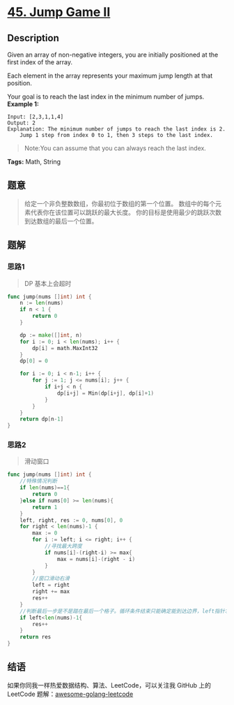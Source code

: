 # [45. Jump Game II][title]

## Description

Given an array of non-negative integers, you are initially positioned at the first index of the array.

Each element in the array represents your maximum jump length at that position.

Your goal is to reach the last index in the minimum number of jumps.
**Example 1:**

```
Input: [2,3,1,1,4]
Output: 2
Explanation: The minimum number of jumps to reach the last index is 2.
    Jump 1 step from index 0 to 1, then 3 steps to the last index.
```


> Note:You can assume that you can always reach the last index.

**Tags:** Math, String

## 题意
>给定一个非负整数数组，你最初位于数组的第一个位置。
 数组中的每个元素代表你在该位置可以跳跃的最大长度。
 你的目标是使用最少的跳跃次数到达数组的最后一个位置。
## 题解

### 思路1
> DP 基本上会超时

```go
func jump(nums []int) int {
	n := len(nums)
	if n < 1 {
		return 0
	}

	dp := make([]int, n)
	for i := 0; i < len(nums); i++ {
		dp[i] = math.MaxInt32
	}
	dp[0] = 0

	for i := 0; i < n-1; i++ {
		for j := 1; j <= nums[i]; j++ {
			if i+j < n {
				dp[i+j] = Min(dp[i+j], dp[i]+1)
			}
		}
	}
	return dp[n-1]
}
```

### 思路2
> 滑动窗口

```go
func jump(nums []int) int {
	//特殊情况判断
	if len(nums)==1{
		return 0
	}else if nums[0] >= len(nums){
		return 1
	}
	left, right, res := 0, nums[0], 0
	for right < len(nums)-1 {
		max := 0
		for i := left; i <= right; i++ {
			//寻找最大跨度
			if nums[i]-(right-i) >= max{
				max = nums[i]-(right - i)
			}
		}
		//窗口滑动右滑
		left = right
		right += max
		res++
	}
	//判断最后一步是不是踏在最后一个格子。循环条件结束只能确定能到达边界，left指针才是每次跳的格子。
	if left<len(nums)-1{
		res++
	}
	return res
}
```

## 结语

如果你同我一样热爱数据结构、算法、LeetCode，可以关注我 GitHub 上的 LeetCode 题解：[awesome-golang-leetcode][me]

[title]: https://leetcode.com/problems/jump-game-ii/description/
[me]: https://github.com/kylesliu/awesome-golang-leetcode
